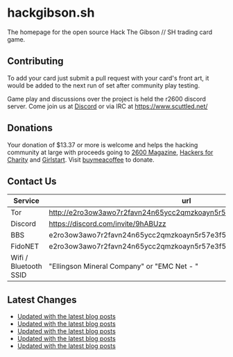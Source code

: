 # hackgibson.sh
The homepage for the open source Hack The Gibson // SH trading card game.


## Contributing

To add your card just submit a pull request with your card's front art, it would be added to the next run of set after community play testing.

Game play and discussions over the project is held the r2600 discord server. Come join us at [Discord](https://discord.com/invite/9hABUzz) or via IRC at https://www.scuttled.net/


## Donations

Your donation of $13.37 or more is welcome and helps the hacking community at large with proceeds going to [2600 Magazine](https://2600.com/), [Hackers for Charity](https://hackersforcharity.org) and [Girlstart](https://girlstart.org).  Visit [buymeacoffee](https://www.buymeacoffee.com/hackgibson.sh) to donate.


## Contact Us

Service | url
-|-
Tor | http://e2ro3ow3awo7r2favn24n65ycc2qmzkoayn5r57e3f56nvjwdcgg32ad.onion
Discord | https://discord.com/invite/9hABUzz
BBS | e2ro3ow3awo7r2favn24n65ycc2qmzkoayn5r57e3f56nvjwdcgg32ad.onion:23
FidoNET | e2ro3ow3awo7r2favn24n65ycc2qmzkoayn5r57e3f56nvjwdcgg32ad.onion:24554
Wifi / Bluetooth SSID | "Ellingson Mineral Company" or "EMC Net - <fidonet address>"

## Latest Changes
<!-- BLOG-POST-LIST:START -->
- [Updated with the latest blog posts](https://github.com/DFW2600/hackgibson.sh/commit/f554b0e06d0807ff96bd88d1b33cac23f604f93c)
- [Updated with the latest blog posts](https://github.com/DFW2600/hackgibson.sh/commit/73990c9dbba33a9229450b26da34e2d74ca5e1f8)
- [Updated with the latest blog posts](https://github.com/DFW2600/hackgibson.sh/commit/a39eebb621851a98efd9acef8a5f1555e7ff4751)
- [Updated with the latest blog posts](https://github.com/DFW2600/hackgibson.sh/commit/62a304fc559f57b44493d2bb3cce32a94495ec33)
- [Updated with the latest blog posts](https://github.com/DFW2600/hackgibson.sh/commit/b709cb8bd9872eeb7cf1491c9d1b2895feb4b3ac)
<!-- BLOG-POST-LIST:END -->
